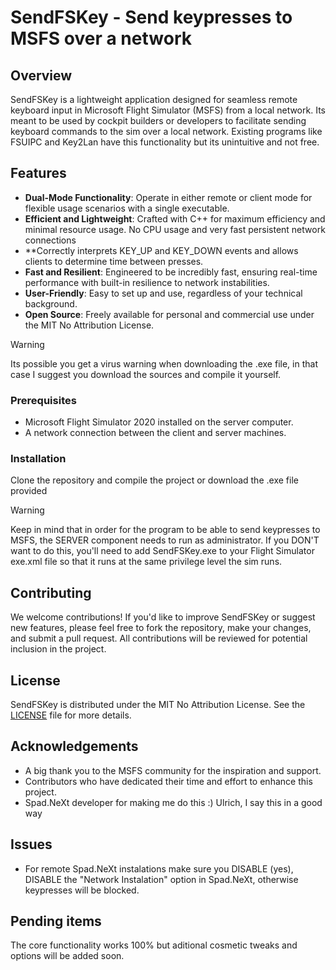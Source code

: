 # SendFSKey - Send keypresses to MSFS over a network

## Overview
SendFSKey is a lightweight application designed for seamless remote keyboard input in Microsoft Flight Simulator (MSFS) from a local network. Its meant to be used by cockpit builders or developers to facilitate sending keyboard commands to the sim over a local network. Existing programs like FSUIPC and Key2Lan have this functionality but its unintuitive and not free.

## Features
- **Dual-Mode Functionality**: Operate in either remote or client mode for flexible usage scenarios with a single executable.
- **Efficient and Lightweight**: Crafted with C++ for maximum efficiency and minimal resource usage. No CPU usage and very fast persistent network connections
- **Correctly interprets KEY_UP and KEY_DOWN events and allows clients to determine time between presses.
- **Fast and Resilient**: Engineered to be incredibly fast, ensuring real-time performance with built-in resilience to network instabilities.
- **User-Friendly**: Easy to set up and use, regardless of your technical background.
- **Open Source**: Freely available for personal and commercial use under the MIT No Attribution License.

> [!WARNING]
> Its possible you get a virus warning when downloading the .exe file, in that case I suggest you download the sources and compile it yourself.

### Prerequisites
- Microsoft Flight Simulator 2020 installed on the server computer.
- A network connection between the client and server machines.

### Installation
Clone the repository and compile the project or download the .exe file provided

> [!WARNING]
> Keep in mind that in order for the program to be able to send keypresses to MSFS, the SERVER component needs to run as administrator. If you DON'T want to do this, you'll need to add SendFSKey.exe to your Flight Simulator exe.xml file so that it runs at the same privilege level the sim runs.

## Contributing
We welcome contributions! If you'd like to improve SendFSKey or suggest new features, please feel free to fork the repository, make your changes, and submit a pull request. All contributions will be reviewed for potential inclusion in the project.

## License
SendFSKey is distributed under the MIT No Attribution License. See the [LICENSE](LICENSE.md) file for more details.

## Acknowledgements
- A big thank you to the MSFS community for the inspiration and support.
- Contributors who have dedicated their time and effort to enhance this project.
- Spad.NeXt developer for making me do this :) Ulrich, I say this in a good way

## Issues
- For remote Spad.NeXt instalations make sure you DISABLE (yes), DISABLE the "Network Instalation" option in Spad.NeXt, otherwise keypresses will be blocked.

## Pending items
The core functionality works 100% but aditional cosmetic tweaks and options will be added soon.